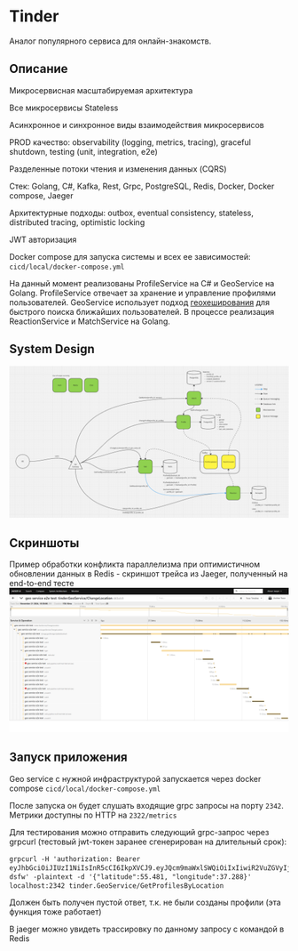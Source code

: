 # Tinder
Аналог популярного сервиса для онлайн-знакомств.

## Описание
Микросервисная масштабируемая архитектура

Все микросервисы Stateless

Асинхронное и синхронное виды взаимодействия микросервисов

PROD качество: observability (logging, metrics, tracing), graceful shutdown, testing (unit, integration, e2e)

Разделенные потоки чтения и изменения данных (CQRS)

Стек: Golang, C#, Kafka, Rest, Grpc, PostgreSQL, Redis, Docker, Docker compose, Jaeger

Архитектурные подходы: outbox, eventual consistency, stateless, distributed tracing, optimistic locking

JWT авторизация

Docker compose для запуска системы и всех ее зависимостей: `cicd/local/docker-compose.yml`

На данный момент реализованы ProfileService на C# и GeoService на Golang.
ProfileService отвечает за хранение и управление профилями пользователей.
GeoService использует подход [геохеширования](https://en.wikipedia.org/wiki/Geohash) для быстрого поиска ближайших пользователей.
В процессе реализация ReactionService и MatchService на Golang.

## System Design
![alt text](https://github.com/nsinitsyn/tndr/blob/master/architecture/system%20design.png?raw=true)

## Скриншоты
Пример обработки конфликта параллелизма при оптимистичном обновлении данных в Redis - скриншот трейса из Jaeger, полученный на end-to-end тесте
![alt text](https://github.com/nsinitsyn/tndr/blob/master/architecture/redis%20optimistic%20locking%20-%20jeager.png?raw=true)

## Запуск приложения
Geo service с нужной инфраструктурой запускается через docker compose `cicd/local/docker-compose.yml`

После запуска он будет слушать входящие grpc запросы на порту `2342`. Метрики доступны по HTTP на `2322/metrics`

Для тестирования можно отправить следующий grpc-запрос через grpcurl (тестовый jwt-токен заранее сгенерирован на длительный срок):
```
grpcurl -H 'authorization: Bearer eyJhbGciOiJIUzI1NiIsInR5cCI6IkpXVCJ9.eyJQcm9maWxlSWQiOiIxIiwiR2VuZGVyIjoiTSIsImV4cCI6MTc2MzIwNzQxMywiaXNzIjoiQXV0aFNlcnZlciIsImF1ZCI6IkF1dGhDbGllbnQifQ.VAVP65lIUhabxR4UknvQkRKiVCfu116cf3tZC8-dsfw' -plaintext -d '{"latitude":55.481, "longitude":37.288}' localhost:2342 tinder.GeoService/GetProfilesByLocation
```

Должен быть получен пустой ответ, т.к. не были созданы профили (эта функция тоже работает)

В jaeger можно увидеть трассировку по данному запросу с командой в Redis
